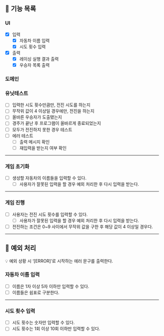 ## 🚀 기능 목록

### UI

- [x] 입력
  - [x] 자동차 이름 입력
  - [x] 시도 횟수 입력
- [x] 출력
  - [x] 레이싱 실행 결과 출력
  - [x] 우승자 목록 출력

### 도메인

### 유닛테스트

- [ ] 입력한 시도 횟수만큼만, 전진 시도를 하는지
- [ ] 무작위 값이 4 이상일 경우에만, 전진을 하는지
- [ ] 올바른 우승자가 도출됐는지
- [ ] 경주가 끝난 후 프로그램이 올바르게 종료되었는지
- [ ] 모두가 전진하지 못한 경우 테스트
- [ ] 에러 테스트
  - [ ] 출력 메시지 확인
  - [ ] 재입력을 받는지 여부 확인

---

### 게임 초기화

- [ ] 생성할 자동차의 이름들을 입력할 수 있다.
  - [ ] 사용자가 잘못된 입력을 할 경우 예외 처리한 후 다시 입력을 받는다.

---

### 게임 진행

- [ ] 사용자는 전진 시도 횟수를 입력할 수 있다.
  - [ ] 사용자가 잘못된 입력을 할 경우 예외 처리한 후 다시 입력을 받는다.
- [ ] 전진하는 조건은 0~9 사이에서 무작위 값을 구한 후 해당 값이 4 이상일 경우다.

---

## 🧨 예외 처리

<aside>
💡 예외 상황 시 ‘[ERROR]’로 시작하는 에러 문구를 출력한다.

</aside>

### 자동차 이름 입력

- [ ] 이름은 1자 이상 5자 이하만 입력할 수 있다.
- [ ] 이름들은 쉼표로 구분한다.

---

### 시도 횟수 입력

- [ ] 시도 횟수는 숫자만 입력할 수 있다.
- [ ] 시도 횟수는 1회 이상 10회 이하만 입력할 수 있다.
